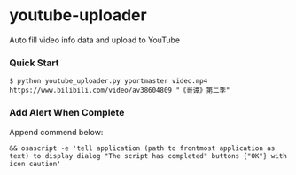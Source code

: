 # youtube-uploader
Auto fill video info data and upload to YouTube

### Quick Start

```
$ python youtube_uploader.py yportmaster video.mp4 https://www.bilibili.com/video/av38604809 "《哥谭》第二季"
```

### Add Alert When Complete

Append commend below:
```
&& osascript -e 'tell application (path to frontmost application as text) to display dialog "The script has completed" buttons {"OK"} with icon caution'
```
